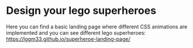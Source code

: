 # Design your lego superheroes

Here you can find a basic landing page where different CSS animations are implemented and you can see different lego superheroes: https://lggm33.github.io/superheroe-landing-page/
